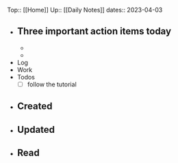 Top:: [[Home]]
Up:: [[Daily Notes]]
dates:: 2023-04-03

- Three important action items today
	- 
	- 
	- 
- Log
- Work
- Todos
	- [ ] follow the tutorial 

- Created
	- 
- Updated
	- 
- Read
	- 